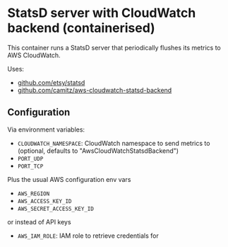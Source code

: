 # StatsD server with CloudWatch backend (containerised)

This container runs a StatsD server that periodically flushes its metrics to AWS CloudWatch.

Uses:

   * [github.com/etsy/statsd](https://github.com/etsy/statsd)
   * [github.com/camitz/aws-cloudwatch-statsd-backend](https://github.com/camitz/aws-cloudwatch-statsd-backend)

## Configuration

Via environment variables:

* `CLOUDWATCH_NAMESPACE`: CloudWatch namespace to send metrics to
  (optional, defaults to "AwsCloudWatchStatsdBackend")
* `PORT_UDP`
* `PORT_TCP`

Plus the usual AWS configuration env vars

* `AWS_REGION`
* `AWS_ACCESS_KEY_ID`
* `AWS_SECRET_ACCESS_KEY_ID`

or instead of API keys

* `AWS_IAM_ROLE`: IAM role to retrieve credentials for
